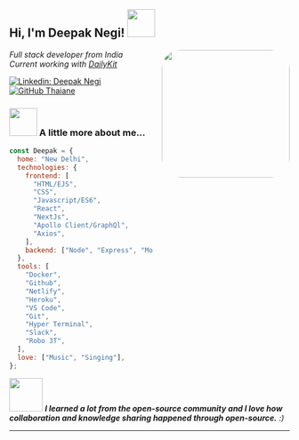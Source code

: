 <h2> Hi, I'm Deepak Negi! <img src="https://media.giphy.com/media/3ohhwMDyS6rv3sB8yI/giphy.gif" width="50"></h2>
<img align='right' src="https://media.giphy.com/media/ndM7oIOjaDQOhMKtF3/giphy.gif" width="230" style="border-radius:15%;margin-left:16px">
<p><em>Full stack developer from India </br>
Current working with <a href="https://github.com/dailykit" target="_blank">DailyKit</a>
</em></p>

[![Linkedin: Deepak Negi](https://img.shields.io/badge/-Deepak_Negi-blue?style=flat-square&logo=Linkedin&logoColor=white&link=https://www.linkedin.com/in/deepak-negi-437716173/)](https://www.linkedin.com/in/deepak-negi-437716173/)
[![GitHub Thaiane](https://img.shields.io/github/followers/deepak-negi-web?label=follow&style=social)](https://github.com/deepak-negi-web)

### <img src="https://media.giphy.com/media/VgCDAzcKvsR6OM0uWg/giphy.gif" width="50"> A little more about me...

```javascript
const Deepak = {
  home: "New Delhi",
  technologies: {
    frontend: [
      "HTML/EJS",
      "CSS",
      "Javascript/ES6",
      "React",
      "NextJs",
      "Apollo Client/GraphQl",
      "Axios",
    ],
    backend: ["Node", "Express", "MongoDB", "Hasura", "GraphQl Sever"],
  },
  tools: [
    "Docker",
    "Github",
    "Netlify",
    "Heroku",
    "VS Code",
    "Git",
    "Hyper Terminal",
    "Slack",
    "Robo 3T",
  ],
  love: ["Music", "Singing"],
};
```

<img src="https://media.giphy.com/media/LnQjpWaON8nhr21vNW/giphy.gif" width="60"> <em><b> I learned a lot from the open-source community and I love how collaboration and knowledge sharing happened through open-source.</b> :)</em>

---
